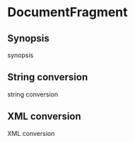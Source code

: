 <h1 class="converter">DocumentFragment</h1>

## Synopsis

synopsis

## String conversion

string conversion

## XML conversion

XML conversion

